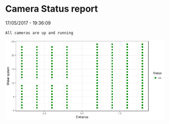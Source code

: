 Camera Status report
================
17/05/2017 - 19:36:09

    All cameras are up and running

![](camreport_files/figure-markdown_github/unnamed-chunk-2-1.png)
